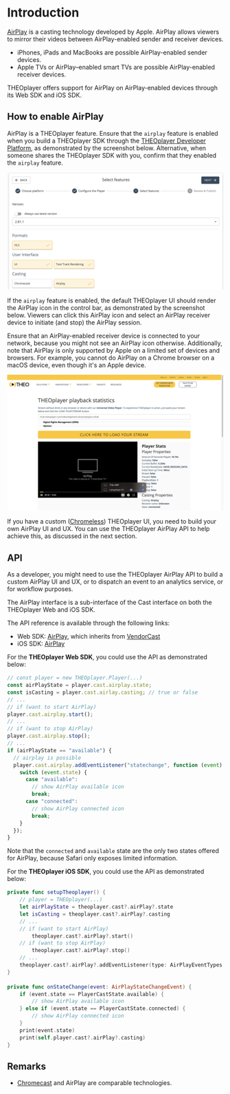 # Introduction

[AirPlay](https://www.apple.com/airplay/) is a casting technology developed by Apple.
AirPlay allows viewers to mirror their videos between AirPlay-enabled sender and receiver devices.

- iPhones, iPads and MacBooks are possible AirPlay-enabled sender devices.
- Apple TVs or AirPlay–enabled smart TVs are possible AirPlay-enabled receiver devices.

THEOplayer offers support for AirPlay on AirPlay-enabled devices through its Web SDK and iOS SDK.

## How to enable AirPlay

AirPlay is a THEOplayer feature.
Ensure that the `airplay` feature is enabled when you build a THEOplayer SDK through the [THEOplayer Developer Platform](https://portal.theoplayer.com/),
as demonstrated by the screenshot below.
Alternative, when someone shares the THEOplayer SDK with you, confirm that they enabled the `airplay` feature.

![Enable Airplay](../../../assets/img/portal-airplay-enabled.png)

If the `airplay` feature is enabled, the default THEOplayer UI should render the AirPlay icon in the control bar,
as demonstrated by the screenshot below.
Viewers can click this AirPlay icon and select an AirPlay receiver device to initiate (and stop) the AirPlay session.

Ensure that an AirPlay-enabled receiver device is connected to your network, because you might not see an AirPlay icon otherwise.
Additionally, note that AirPlay is only supported by Apple on a limited set of devices and browsers.
For example, you cannot do AirPlay on a Chrome browser on a macOS device, even though it's an Apple device.

![AirPlay demo](../../../assets/img/airplay-demo-theoplayer.png)

If you have a custom ([Chromeless](../../../how-to-guides/11-ui/06-how-to-build-chromeless-ui.mdx)) THEOplayer UI,
you need to build your own AirPlay UI and UX. You can use the THEOplayer AirPlay API to help achieve this, as discussed in the next section.

## API

As a developer, you might need to use the THEOplayer AirPlay API to build a custom AirPlay UI and UX,
or to dispatch an event to an analytics service, or for workflow purposes.

The AirPlay interface is a sub-interface of the Cast interface on both the THEOplayer Web and iOS SDK.

The API reference is available through the following links:

- Web SDK: [AirPlay](pathname:///theoplayer/v7/api-reference/web/interfaces/AirPlay.html), which inherits from [VendorCast](pathname:///theoplayer/v7/api-reference/web/interfaces/VendorCast.html)
- iOS SDK: [AirPlay](pathname:///theoplayer/v7/api-reference/ios/Protocols/AirPlay.html)

For the **THEOplayer Web SDK**, you could use the API as demonstrated below:

```javascript
// const player = new THEOplayer.Player(...)
const airPlayState = player.cast.airplay.state;
const isCasting = player.cast.airlay.casting; // true or false
// ...
// if (want to start AirPlay)
player.cast.airplay.start();
// ...
// if (want to stop AirPlay)
player.cast.airplay.stop();
// ...
if (airPlayState == "available") {
  // airplay is possible
  player.cast.airplay.addEventListener("statechange", function (event) {
    switch (event.state) {
      case "available":
        // show AirPlay available icon
        break;
      case "connected":
        // show AirPlay connected icon
        break;
    }
  });
}
```

Note that the `connected` and `available` state are the only two states offered for AirPlay, because
Safari only exposes limited information.

For the **THEOplayer iOS SDK**, you could use the API as demonstrated below:

```swift
private func setupTheoplayer() {
    // player = THEOplayer(...)
    let airPlayState = theoplayer.cast?.airPlay?.state
    let isCasting = theoplayer.cast?.airPlay?.casting
    // ...
    // if (want to start AirPlay)
        theoplayer.cast?.airPlay?.start()
    // if (want to stop AirPlay)
        theoplayer.cast?.airPlay?.stop()
    // ...
    theoplayer.cast?.airPlay?.addEventListener(type: AirPlayEventTypes.STATE_CHANGE, listener: onStateChange)
}

private func onStateChange(event: AirPlayStateChangeEvent) {
    if (event.state == PlayerCastState.available) {
        // show AirPlay available icon
    } else if (event.state == PlayerCastState.connected) {
        // show AirPlay connected icon
    }
    print(event.state)
    print(self.player.cast?.airPlay?.casting)
}
```

## Remarks

- [Chromecast](../../../how-to-guides/03-cast/01-chromecast/00-introduction.md) and AirPlay are comparable technologies.
